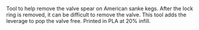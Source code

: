 Tool to help remove the valve spear on American sanke kegs. After the lock ring is removed, it can be difficult to remove the valve. This tool adds the leverage to pop the valve free. Printed in PLA at 20% infill.
